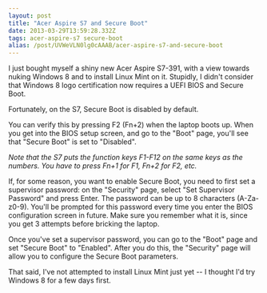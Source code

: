 ```yaml
---
layout: post
title: "Acer Aspire S7 and Secure Boot"
date: 2013-03-29T13:59:28.332Z
tags: acer-aspire-s7 secure-boot
alias: /post/UVWeVLN0lg0cAAAB/acer-aspire-s7-and-secure-boot
---
```


I just bought myself a shiny new Acer Aspire S7-391, with a view towards nuking Windows 8 and to install Linux Mint on it. Stupidly, I didn't consider that Windows 8 logo certification now requires a UEFI BIOS and Secure Boot.

Fortunately, on the S7, Secure Boot is disabled by default.

You can verify this by pressing F2 (Fn+2) when the laptop boots up. When you get into the BIOS setup screen, and go to the "Boot" page, you'll see that "Secure Boot" is set to "Disabled".

*Note that the S7 puts the function keys F1-F12 on the same keys as the numbers. You have to press Fn+1 for F1, Fn+2 for F2, etc.*

If, for some reason, you want to enable Secure Boot, you need to first set a supervisor password: on the "Security" page, select "Set Supervisor Password" and press Enter. The password can be up to 8 characters (A-Za-z0-9). You'll be prompted for this password every time you enter the BIOS configuration screen in future. Make sure you remember what it is, since you get 3 attempts before bricking the laptop.

Once you've set a supervisor password, you can go to the "Boot" page and set "Secure Boot" to "Enabled". After you do this, the "Security" page will allow you to configure the Secure Boot parameters.

That said, I've not attempted to install Linux Mint just yet -- I thought I'd try Windows 8 for a few days first.

